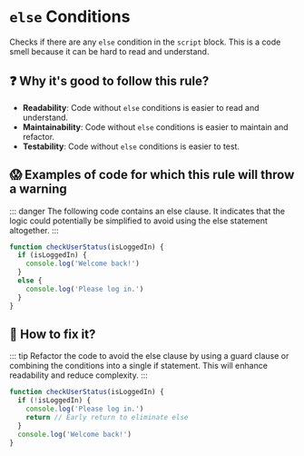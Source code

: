 # `else` Conditions

Checks if there are any `else` condition in the `script` block. This is a code smell because it can be hard to read and understand.

## ❓ Why it's good to follow this rule?

- **Readability**: Code without `else` conditions is easier to read and understand.
- **Maintainability**: Code without `else` conditions is easier to maintain and refactor.
- **Testability**: Code without `else` conditions is easier to test.

## 😱 Examples of code for which this rule will throw a warning

::: danger
The following code contains an else clause. It indicates that the logic could potentially be simplified to avoid using the else statement altogether.
:::

```javascript
function checkUserStatus(isLoggedIn) {
  if (isLoggedIn) {
    console.log('Welcome back!')
  }
  else {
    console.log('Please log in.')
  }
}
```

## 🤩 How to fix it?

::: tip
Refactor the code to avoid the else clause by using a guard clause or combining the conditions into a single if statement. This will enhance readability and reduce complexity.
:::

```javascript
function checkUserStatus(isLoggedIn) {
  if (!isLoggedIn) {
    console.log('Please log in.')
    return // Early return to eliminate else
  }
  console.log('Welcome back!')
}
```
